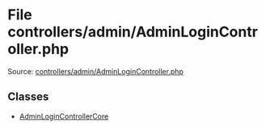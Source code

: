 File controllers/admin/AdminLoginController.php
=========
Source: [controllers/admin/AdminLoginController.php](https://github.com/PrestaShop/PrestaShop/blob/1.6.1.1/controllers/admin/AdminLoginController.php)


Classes
-------

* [AdminLoginControllerCore](class.AdminLoginControllerCore)

